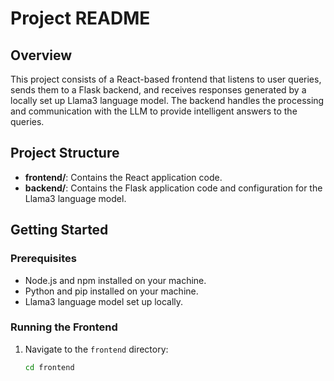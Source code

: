 # Project README

## Overview

This project consists of a React-based frontend that listens to user queries, sends them to a Flask backend, and receives responses generated by a locally set up Llama3 language model. The backend handles the processing and communication with the LLM to provide intelligent answers to the queries.

## Project Structure

- **frontend/**: Contains the React application code.
- **backend/**: Contains the Flask application code and configuration for the Llama3 language model.

## Getting Started

### Prerequisites

- Node.js and npm installed on your machine.
- Python and pip installed on your machine.
- Llama3 language model set up locally.

### Running the Frontend

1. Navigate to the `frontend` directory:

   ```bash
   cd frontend
